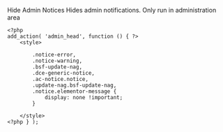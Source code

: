Hide Admin Notices
Hides admin notifications.
Only run in administration area

```php+HTML
<?php
add_action( 'admin_head', function () { ?>
    <style>

        .notice-error,
        .notice-warning,
      	.bsf-update-nag,
        .dce-generic-notice,
        .ac-notice.notice,
        .update-nag.bsf-update-nag,
        .notice.elementor-message {
            display: none !important;
        }
    
    </style>
<?php } );
```